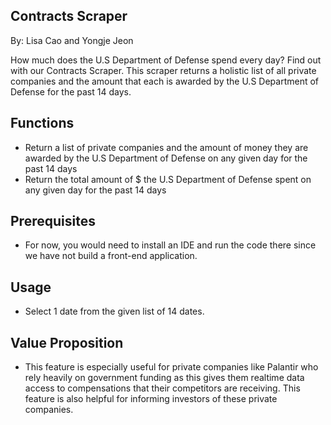 ## Contracts Scraper 

By: Lisa Cao and Yongje Jeon 

How much does the U.S Department of Defense spend every day? Find out with our Contracts Scraper. This scraper returns a holistic list of all private companies and the amount that each is awarded by the U.S Department of Defense for the past 14 days. 

## Functions
- Return a list of private companies and the amount of money they are awarded by the U.S Department of Defense on any given day for the past 14 days
- Return the total amount of $ the U.S Department of Defense spent on any given day for the past 14 days


## Prerequisites
- For now, you would need to install an IDE and run the code there since we have not build a front-end application.

## Usage
- Select 1 date from the given list of 14 dates.

## Value Proposition 
- This feature is especially useful for private companies like Palantir who rely heavily on government funding as this gives them realtime data access to compensations that their competitors are receiving. This feature is also helpful for informing investors of these private companies. 
